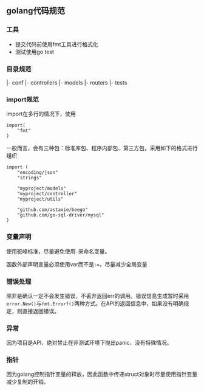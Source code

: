 ## golang代码规范

### 工具

* 提交代码前使用fmt工具进行格式化
* 测试使用go test

### 目录规范

|- conf
|- controllers
|- models
|- routers
|- tests

### import规范

import在多行的情况下，使用

```golang
import(
    "fmt"
)
```

一般而言，会有三种包：标准库包、程序内部包、第三方包，采用如下的格式进行组织

```golang
import (
    "encoding/json"
    "strings"

    "myproject/models"
    "myproject/controller"
    "myproject/utils"

    "github.com/astaxie/beego"
    "github.com/go-sql-driver/mysql"
)   
```

### 变量声明

使用驼峰标准，尽量避免使用`-`来命名变量。

函数外部声明变量必须使用var而不是`:=`，尽量减少全局变量

### 错误处理

除非是确认一定不会发生错误，不丢弃返回err的调用。错误信息生成暂时采用`error.New()`与`fmt.Errorf()`两种方式。在API的返回信息中，如果没有明确规定，则直接返回错误。

### 异常

因为项目是API，绝对禁止在非测试环境下抛出panic，没有特殊情况。

### 指针

因为golang控制指针变量的释放，因此函数中传递struct对象时尽量使用指针变量减少复制的开销。
